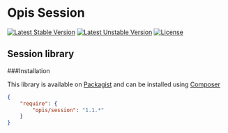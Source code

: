 Opis Session
============
[![Latest Stable Version](https://poser.pugx.org/opis/session/version.png)](https://packagist.org/packages/opis/session)
[![Latest Unstable Version](https://poser.pugx.org/opis/session/v/unstable.png)](//packagist.org/packages/opis/session)
[![License](https://poser.pugx.org/opis/session/license.png)](https://packagist.org/packages/opis/session)

Session library
--------------


###Installation

This library is available on [Packagist](https://packagist.org/packages/opis/session) and can be installed using [Composer](http://getcomposer.org)

```json
{
    "require": {
        "opis/session": "1.1.*"
    }
}
```
